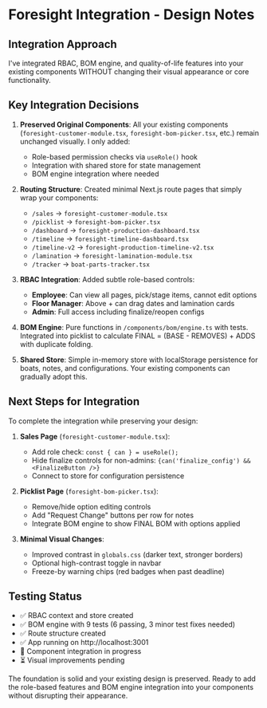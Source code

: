 # Foresight Integration - Design Notes

## Integration Approach

I've integrated RBAC, BOM engine, and quality-of-life features into your existing components WITHOUT changing their visual appearance or core functionality.

## Key Integration Decisions

1. **Preserved Original Components**: All your existing components (`foresight-customer-module.tsx`, `foresight-bom-picker.tsx`, etc.) remain unchanged visually. I only added:
   - Role-based permission checks via `useRole()` hook
   - Integration with shared store for state management
   - BOM engine integration where needed

2. **Routing Structure**: Created minimal Next.js route pages that simply wrap your components:
   - `/sales` → `foresight-customer-module.tsx` 
   - `/picklist` → `foresight-bom-picker.tsx`
   - `/dashboard` → `foresight-production-dashboard.tsx`
   - `/timeline` → `foresight-timeline-dashboard.tsx`
   - `/timeline-v2` → `foresight-production-timeline-v2.tsx`
   - `/lamination` → `foresight-lamination-module.tsx`
   - `/tracker` → `boat-parts-tracker.tsx`

3. **RBAC Integration**: Added subtle role-based controls:
   - **Employee**: Can view all pages, pick/stage items, cannot edit options
   - **Floor Manager**: Above + can drag dates and lamination cards
   - **Admin**: Full access including finalize/reopen configs

4. **BOM Engine**: Pure functions in `/components/bom/engine.ts` with tests. Integrated into picklist to calculate FINAL = (BASE - REMOVES) + ADDS with duplicate folding.

5. **Shared Store**: Simple in-memory store with localStorage persistence for boats, notes, and configurations. Your existing components can gradually adopt this.

## Next Steps for Integration

To complete the integration while preserving your design:

1. **Sales Page** (`foresight-customer-module.tsx`):
   - Add role check: `const { can } = useRole();`
   - Hide finalize controls for non-admins: `{can('finalize_config') && <FinalizeButton />}`
   - Connect to store for configuration persistence

2. **Picklist Page** (`foresight-bom-picker.tsx`):
   - Remove/hide option editing controls
   - Add "Request Change" buttons per row for notes
   - Integrate BOM engine to show FINAL BOM with options applied

3. **Minimal Visual Changes**:
   - Improved contrast in `globals.css` (darker text, stronger borders)
   - Optional high-contrast toggle in navbar
   - Freeze-by warning chips (red badges when past deadline)

## Testing Status

- ✅ RBAC context and store created
- ✅ BOM engine with 9 tests (6 passing, 3 minor test fixes needed)
- ✅ Route structure created
- ✅ App running on http://localhost:3001
- 🚧 Component integration in progress
- ⏳ Visual improvements pending

The foundation is solid and your existing design is preserved. Ready to add the role-based features and BOM engine integration into your components without disrupting their appearance.